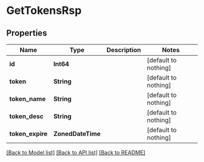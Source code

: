 # GetTokensRsp


## Properties
Name | Type | Description | Notes
------------ | ------------- | ------------- | -------------
**id** | **Int64** |  | [default to nothing]
**token** | **String** |  | [default to nothing]
**token_name** | **String** |  | [default to nothing]
**token_desc** | **String** |  | [default to nothing]
**token_expire** | **ZonedDateTime** |  | [default to nothing]


[[Back to Model list]](../README.md#models) [[Back to API list]](../README.md#api-endpoints) [[Back to README]](../README.md)


